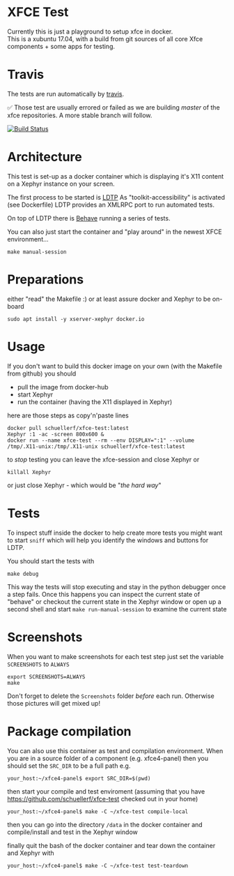 # XFCE Test
Currently this is just a playground to setup xfce in docker.  
This is a xubuntu 17.04, with a build from git sources of all core Xfce components + some apps for testing.

# Travis

The tests are run automatically by [travis](https://travis-ci.org/schuellerf/xfce-test).

:white_check_mark: Those test are usually errored or failed as we are building _master_ of the xfce repositories. A more stable branch will follow.

[![Build Status](https://travis-ci.org/schuellerf/xfce-test.svg?branch=master)](https://travis-ci.org/schuellerf/xfce-test)

# Architecture

This test is set-up as a docker container which is displaying it's X11 content on a Xephyr instance on your screen.

The first process to be started is [LDTP](https://ldtp.freedesktop.org/wiki/)
As "toolkit-accessibility" is activated (see Dockerfile) LDTP provides an XMLRPC port to run automated tests.

On top of LDTP there is [Behave](https://github.com/behave/behave) running a series of tests.

You can also just start the container and "play around" in the newest XFCE environment...
```
make manual-session
```

# Preparations

either "read" the Makefile :) or at least assure docker and Xephyr to be on-board

```
sudo apt install -y xserver-xephyr docker.io
```

# Usage

If you don't want to build this docker image on your own (with the Makefile from github) you should

 * pull the image from docker-hub
 * start Xephyr
 * run the container (having the X11 displayed in Xephyr)

here are those steps as copy'n'paste lines

```
docker pull schuellerf/xfce-test:latest
Xephyr :1 -ac -screen 800x600 &
docker run --name xfce-test --rm --env DISPLAY=":1" --volume /tmp/.X11-unix:/tmp/.X11-unix schuellerf/xfce-test:latest
```

to _stop_ testing you can leave the xfce-session and close Xephyr or

```
killall Xephyr
```

or just close Xephyr - which would be "_the hard way_"

# Tests

To inspect stuff inside the docker to help create more tests you might want to start `sniff` which will help you identify the windows and buttons for LDTP.

You should start the tests with
```
make debug
```
This way the tests will stop executing and stay in the python debugger once a step fails.
Once this happens you can inspect the current state of "behave" or checkout the current state in the Xephyr window or open up a second shell and start `make run-manual-session` to examine the current state

# Screenshots

When you want to make screenshots for each test step just set the variable `SCREENSHOTS` to `ALWAYS`

```
export SCREENSHOTS=ALWAYS
make
```

Don't forget to delete the `Screenshots` folder _before_ each run. Otherwise those pictures will get mixed up!

# Package compilation

You can also use this container as test and compilation environment.
When you are in a source folder of a component (e.g. xfce4-panel) then you should set the `SRC_DIR` to be a full path e.g.
```
your_host:~/xfce4-panel$ export SRC_DIR=$(pwd)
```
then start your compile and test enviroment (assuming that you have https://github.com/schuellerf/xfce-test checked out in your home)
```
your_host:~/xfce4-panel$ make -C ~/xfce-test compile-local
```
then you can go into the directory `/data` in the docker container and compile/install and test in the Xephyr window

finally quit the bash of the docker container and tear down the container and Xephyr with

```
your_host:~/xfce4-panel$ make -C ~/xfce-test test-teardown
```
